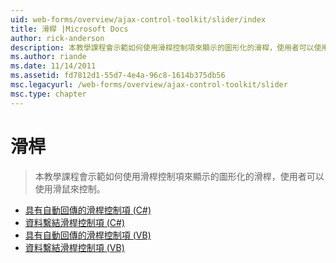 ```yaml
---
uid: web-forms/overview/ajax-control-toolkit/slider/index
title: 滑桿 |Microsoft Docs
author: rick-anderson
description: 本教學課程會示範如何使用滑桿控制項來顯示的圖形化的滑桿，使用者可以使用滑鼠來控制。
ms.author: riande
ms.date: 11/14/2011
ms.assetid: fd7812d1-55d7-4e4a-96c8-1614b375db56
msc.legacyurl: /web-forms/overview/ajax-control-toolkit/slider
msc.type: chapter
---
```

<a name="slider"></a>滑桿
====================
> 本教學課程會示範如何使用滑桿控制項來顯示的圖形化的滑桿，使用者可以使用滑鼠來控制。


- [具有自動回傳的滑桿控制項 (C#)](using-the-slider-control-with-auto-postback-cs.md)
- [資料繫結滑桿控制項 (C#)](databinding-the-slider-control-cs.md)
- [具有自動回傳的滑桿控制項 (VB)](using-the-slider-control-with-auto-postback-vb.md)
- [資料繫結滑桿控制項 (VB)](databinding-the-slider-control-vb.md)
